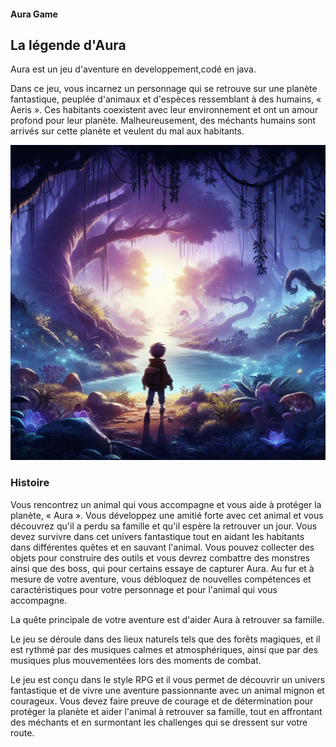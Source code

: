 #### Aura Game
## La légende d'Aura
Aura est un jeu d'aventure en developpement,codé en java.

Dans ce jeu, vous incarnez un personnage qui se retrouve sur une planète fantastique, peuplée d'animaux et d'espèces ressemblant à des humains, « Aeris ». Ces habitants coexistent avec leur environnement et ont un amour profond pour leur planète. Malheureusement, des méchants humains sont arrivés sur cette planète et veulent du mal aux habitants.


![Cover](https://github.com/quentmad/Aura_Game/blob/main/cover.jpeg)

### Histoire
Vous rencontrez un animal qui vous accompagne et vous aide à protéger la planète, « Aura ». Vous développez une amitié forte avec cet animal et vous découvrez qu'il a perdu sa famille et qu'il espère la retrouver un jour.
Vous devez survivre dans cet univers fantastique tout en aidant les habitants dans différentes quêtes et en sauvant l'animal. Vous pouvez collecter des objets pour construire des outils et vous devrez combattre des monstres ainsi que des boss, qui pour certains essaye de capturer Aura. Au fur et à mesure de votre aventure, vous débloquez de nouvelles compétences et caractéristiques pour votre personnage et pour l'animal qui vous accompagne.

La quête principale de votre aventure est d'aider Aura à retrouver sa famille.

Le jeu se déroule dans des lieux naturels tels que des forêts magiques, et il est rythmé par des musiques calmes et atmosphériques, ainsi que par des musiques plus mouvementées lors des moments de combat.

Le jeu est conçu dans le style RPG et il vous permet de découvrir un univers fantastique et de vivre une aventure passionnante avec un animal mignon et courageux. Vous devez faire preuve de courage et de détermination pour protéger la planète et aider l'animal à retrouver sa famille, tout en affrontant des méchants et en surmontant les challenges qui se dressent sur votre route.
